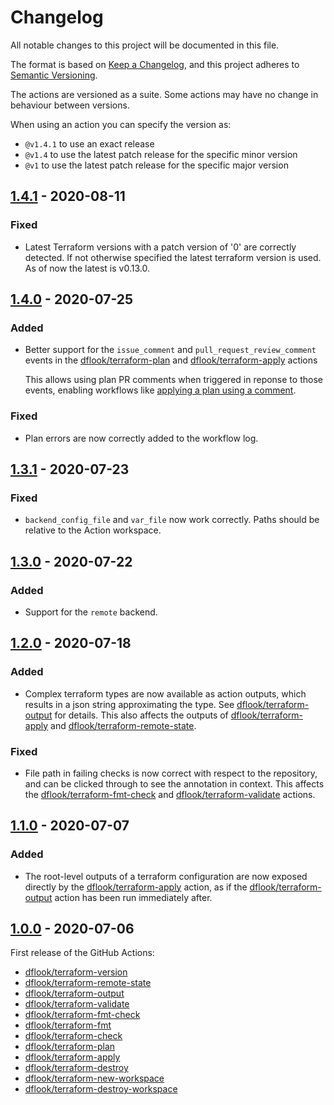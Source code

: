 # Changelog
All notable changes to this project will be documented in this file.

The format is based on [Keep a Changelog](https://keepachangelog.com/en/1.0.0/),
and this project adheres to [Semantic Versioning](https://semver.org/spec/v2.0.0.html).

The actions are versioned as a suite. Some actions may have no change in behaviour between versions.

When using an action you can specify the version as:

- `@v1.4.1` to use an exact release
- `@v1.4` to use the latest patch release for the specific minor version
- `@v1` to use the latest patch release for the specific major version

## [1.4.1] - 2020-08-11

### Fixed
- Latest Terraform versions with a patch version of '0' are correctly detected.
  If not otherwise specified the latest terraform version is used. As of now the latest is v0.13.0.

## [1.4.0] - 2020-07-25

### Added
- Better support for the `issue_comment` and `pull_request_review_comment`
  events in the [dflook/terraform-plan](terraform-plan) and [dflook/terraform-apply](terraform-apply) actions

  This allows using plan PR comments when triggered in reponse to those
  events, enabling workflows like [applying a plan using a comment](terraform-apply#applying-a-plan-using-a-comment).

### Fixed
- Plan errors are now correctly added to the workflow log.

## [1.3.1] - 2020-07-23

### Fixed
- `backend_config_file` and `var_file` now work correctly. Paths should
  be relative to the Action workspace.

## [1.3.0] - 2020-07-22

### Added
- Support for the `remote` backend.

## [1.2.0] - 2020-07-18

### Added
- Complex terraform types are now available as action outputs, which results in a json string approximating the type. See [dflook/terraform-output](terraform-output) for details.
  This also affects the outputs of [dflook/terraform-apply](terraform-apply) and [dflook/terraform-remote-state](terraform-remote-state).

### Fixed
- File path in failing checks is now correct with respect to the repository, and can be clicked through to see the annotation in context.
  This affects the [dflook/terraform-fmt-check](terraform-fmt-check) and [dflook/terraform-validate](terraform-validate) actions.

## [1.1.0] - 2020-07-07

### Added
- The root-level outputs of a terraform configuration are now exposed directly
  by the [dflook/terraform-apply](terraform-apply) action, as if the
  [dflook/terraform-output](terraform-output) action has been run immediately after.

## [1.0.0] - 2020-07-06

First release of the GitHub Actions:
- [dflook/terraform-version](terraform-version)
- [dflook/terraform-remote-state](terraform-remote-state)
- [dflook/terraform-output](terraform-output)
- [dflook/terraform-validate](terraform-validate)
- [dflook/terraform-fmt-check](terraform-fmt-check)
- [dflook/terraform-fmt](terraform-fmt)
- [dflook/terraform-check](terraform-check)
- [dflook/terraform-plan](terraform-plan)
- [dflook/terraform-apply](terraform-apply)
- [dflook/terraform-destroy](terraform-destroy)
- [dflook/terraform-new-workspace](terraform-new-workspace)
- [dflook/terraform-destroy-workspace](terraform-destroy-workspace)

[1.4.1]: https://github.com/dflook/terraform-github-actions/compare/v1.4.0...v1.4.1
[1.4.0]: https://github.com/dflook/terraform-github-actions/compare/v1.3.1...v1.4.0
[1.3.1]: https://github.com/dflook/terraform-github-actions/compare/v1.3.0...v1.3.1
[1.3.0]: https://github.com/dflook/terraform-github-actions/compare/v1.2.0...v1.3.0
[1.2.0]: https://github.com/dflook/terraform-github-actions/compare/v1.1.0...v1.2.0
[1.1.0]: https://github.com/dflook/terraform-github-actions/compare/v1.0.0...v1.1.0
[1.0.0]: https://github.com/dflook/terraform-github-actions/releases/tag/v1.0.0
